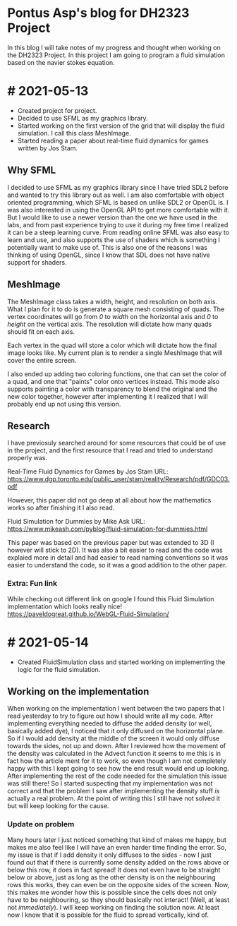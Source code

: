 # Pontus Asp's blog for DH2323 Project
In this blog I will take notes of my progress and thought when working on the DH2323 Project. In this project I am going to program a fluid simulation based on the navier stokes equation.

# # 2021-05-13
- Created project for project.
- Decided to use SFML as my graphics library.
- Started working on the first version of the grid that will display the fluid simulation. I call this class MeshImage.
- Started reading a paper about real-time fluid dynamics for games written by Jos Stam.

## Why SFML
I decided to use SFML as my graphics library since I have tried SDL2 before and wanted to try this library out as well. I am also comfortable with object oriented programming, which SFML is based on unlike SDL2 or OpenGL is. I was also interested in using the OpenGL API to get more comfortable with it. But I would like to use a newer version than the one we have used in the labs, and from past experience trying to use it during my free time I realized it can be a steep learning curve. From reading online SFML was also easy to learn and use, and also supports the use of shaders which is something I potentially want to make use of. This is also one of the reasons I was thinking of using OpenGL, since I know that SDL does not have native support for shaders.

## MeshImage
The MeshImage class takes a width, height, and resolution on both axis. What I plan for it to do is generate a square mesh consisting of quads. The vertex coordinates will go from *0* to *width* on the horizontal axis and *0* to *height* on the vertical axis. The resolution will dictate how many quads should fit on each axis.  

Each vertex in the quad will store a color which will dictate how the final image looks like. My current plan is to render a single MeshImage that will cover the entire screen.

I also ended up adding two coloring functions, one that can set the color of a quad, and one that "paints" color onto vertices instead. This mode also supports painting a color with transparency to blend the original and the new color together, however after implementing it I realized that I will probably end up not using this version.

## Research
I have previosuly searched around for some resources that could be of use in the project, and the first resource that I read and tried to understand properly was.

Real-Time Fluid Dynamics for Games by Jos Stam
URL: https://www.dgp.toronto.edu/public_user/stam/reality/Research/pdf/GDC03.pdf

However, this paper did not go deep at all about how the mathematics works so after finishing it I also read.

Fluid Simulation for Dummies by Mike Ask
URL: https://www.mikeash.com/pyblog/fluid-simulation-for-dummies.html

This paper was based on the previous paper but was extended to 3D (I however will stick to 2D). It was also a bit easier to read and the code was explaied more in detail and had easier to read naming conventions so it was easier to understand the code, so it was a good addition to the other paper.

### Extra: Fun link
While checking out different link on google I found this Fluid Simulation implementation which looks really nice!
https://paveldogreat.github.io/WebGL-Fluid-Simulation/


# # 2021-05-14
- Created FluidSimulation class and started working on implementing the logic for the fluid simulation.

## Working on the implementation
When working on the implementation I went between the two papers that I read yesterday to try to figure out how I should write all my code. After implementing everything needed to diffuse the added density (or well, basically added dye), I noticed that it only diffused on the horizontal plane. So if I would add density at the middle of the screen it would only diffuse towards the sides, not up and down. After I reviewed how the movement of the density was calculated in the Advect function it seems to me this is in fact how the article ment for it to work, so even though I am not completely happy with this I kept going to see how the end result would end up looking.  
After implementing the rest of the code needed for the simulation this issue was still there! So I started suspecting that my implementation was not correct and that the problem I saw after implementing the density stuff *is* actually a real problem. At the point of writing this I still have not solved it but will keep looking for the cause.

### Update on problem
Many hours later I just noticed something that kind of makes me happy, but makes me also feel like I will have an even harder time finding the error. So, my issue is that if I add density it only diffuses to the sides - now I just found out that if there is currently some density added on the rows above or below this row, it does in fact spread! It does not even have to be straight below or above, just as long as the other density is on the neighbouring rows this works, they can even be on the opposite sides of the screen. Now, this makes me wonder how this is possible since the cells does not only have to be neighbouring, so they should basically not interact! (Well, at least not *immediately*). I will keep working on finding the solution now. At least now I know that it is possible for the fluid to spread vertically, kind of.